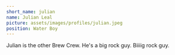 ```yaml
---
short_name: julian
name: Julian Leal
picture: assets/images/profiles/julian.jpeg
position: Water Boy
---
```

Julian is the other Brew Crew. He's a big rock guy. Biiiig rock guy.